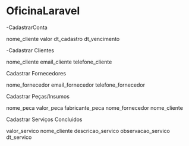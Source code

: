 # OficinaLaravel

-CadastrarConta
 
nome_cliente
valor
dt_cadastro
dt_vencimento

-Cadastrar Clientes

nome_cliente
email_cliente
telefone_cliente

Cadastrar Fornecedores

nome_fornecedor
email_fornecedor
telefone_fornecedor

Cadastrar Peças/Insumos

nome_peca
valor_peca
fabricante_peca
nome_fornecedor
nome_cliente

Cadastrar Serviços Concluidos

valor_servico
nome_cliente
descricao_servico
observacao_servico
dt_servico


